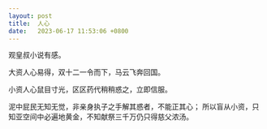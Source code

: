 ```yaml
---
layout: post
title:  人心
date:   2023-06-17 11:53:06 +0800
---
```


观皇叔小说有感。

大资人心易得，双十二一令而下，马云飞奔回国。

小资人心鼠目寸光，区区药代稍稍惑之，立即信服。

泥中屁民无知无觉，非亲身执子之手解其惑者，不能正其心；
所以盲从小资，只知亚空间中必遍地黄金，不知献祭三千万仍只得慈父浓汤。
